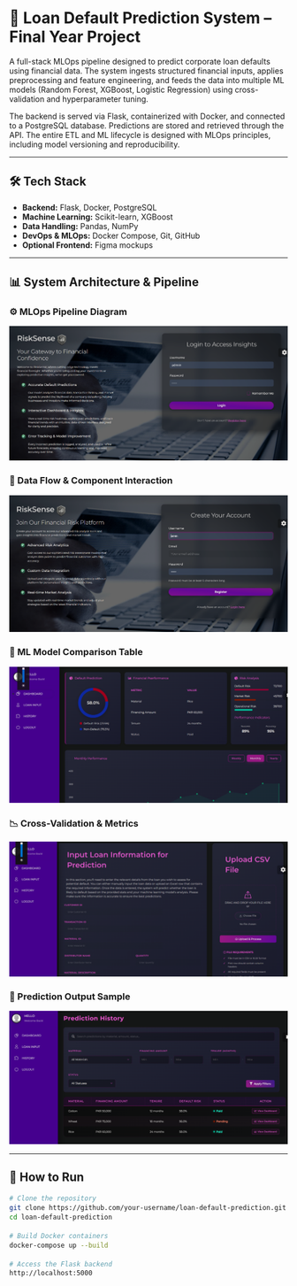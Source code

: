 # 💼 Loan Default Prediction System – Final Year Project

A full-stack MLOps pipeline designed to predict corporate loan defaults using financial data. The system ingests structured financial inputs, applies preprocessing and feature engineering, and feeds the data into multiple ML models (Random Forest, XGBoost, Logistic Regression) using cross-validation and hyperparameter tuning.

The backend is served via Flask, containerized with Docker, and connected to a PostgreSQL database. Predictions are stored and retrieved through the API. The entire ETL and ML lifecycle is designed with MLOps principles, including model versioning and reproducibility.

---

## 🛠️ Tech Stack
- **Backend:** Flask, Docker, PostgreSQL  
- **Machine Learning:** Scikit-learn, XGBoost  
- **Data Handling:** Pandas, NumPy  
- **DevOps & MLOps:** Docker Compose, Git, GitHub  
- **Optional Frontend:** Figma mockups

---

## 📊 System Architecture & Pipeline

### ⚙️ MLOps Pipeline Diagram
![MLOps Pipeline](/Images/Screenshot%20(13).png)

### 🔄 Data Flow & Component Interaction
![Data Flow](/Images/Screenshot%20(14).png)

### 🧪 ML Model Comparison Table
![Model Comparisons](/Images/Screenshot%20(15).png)

### 📉 Cross-Validation & Metrics
![Metrics](/Images/Screenshot%20(16).png)

### 🧠 Prediction Output Sample
![Output Sample](/Images/Screenshot%20(17).png)

---

## 🚀 How to Run

```bash
# Clone the repository
git clone https://github.com/your-username/loan-default-prediction.git
cd loan-default-prediction

# Build Docker containers
docker-compose up --build

# Access the Flask backend
http://localhost:5000
